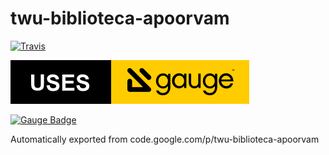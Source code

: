 # twu-biblioteca-apoorvam

[![Travis](https://img.shields.io/travis/rust-lang/rust.svg)](https://github.com/apoorvam/twu-biblioteca-apoorvam)

[![Gauge Badge](https://raw.githubusercontent.com/apoorvam/twu-biblioteca-apoorvam/master/Gauge_Badge.svg)](http://getgauge.io)

[![Gauge Badge](https://cdn.rawgit.com/apoorvam/twu-biblioteca-apoorvam/master/Gauge_Badge.svg)](http://getgauge.io)

Automatically exported from code.google.com/p/twu-biblioteca-apoorvam
